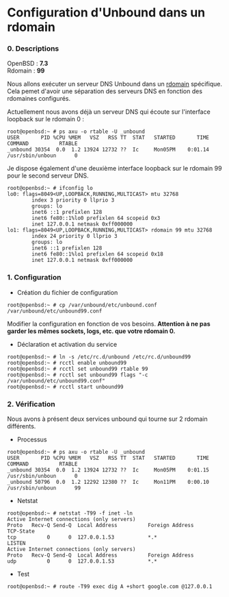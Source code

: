 # Configuration d'Unbound dans un rdomain

### 0. Descriptions

OpenBSD : **7.3**  
Rdomain : **99**  

Nous allons exécuter un serveur DNS Unbound dans un [rdomain](https://man.openbsd.org/rdomain.4) spécifique.
Cela pemet d'avoir une séparation des serveurs DNS en fonction des rdomaines configurés.

Actuellement nous avons déjà un serveur DNS qui écoute sur l'interface loopback sur le rdomain 0 :
```shell
root@openbsd:~ # ps axu -o rtable -U _unbound
USER       PID %CPU %MEM   VSZ   RSS TT  STAT   STARTED       TIME COMMAND          RTABLE
_unbound 30354  0.0  1.2 13924 12732 ??  Ic     Mon05PM    0:01.14 /usr/sbin/unboun      0
```

Je dispose également d'une deuxième interface loopback sur le rdomain 99 pour le second serveur DNS.

```shell
root@openbsd:~ # ifconfig lo
lo0: flags=8049<UP,LOOPBACK,RUNNING,MULTICAST> mtu 32768
        index 3 priority 0 llprio 3
        groups: lo
        inet6 ::1 prefixlen 128
        inet6 fe80::1%lo0 prefixlen 64 scopeid 0x3
        inet 127.0.0.1 netmask 0xff000000
lo1: flags=8049<UP,LOOPBACK,RUNNING,MULTICAST> rdomain 99 mtu 32768
        index 24 priority 0 llprio 3
        groups: lo
        inet6 ::1 prefixlen 128
        inet6 fe80::1%lo1 prefixlen 64 scopeid 0x18
        inet 127.0.0.1 netmask 0xff000000
```

### 1. Configuration

* Création du fichier de configuration
```shell
root@openbsd:~ # cp /var/unbound/etc/unbound.conf /var/unbound/etc/unbound99.conf
```
Modifier la configuration en fonction de vos besoins.
**Attention à ne pas garder les mêmes sockets, logs, etc. que votre rdomain 0.**

* Déclaration et activation du service 
```shell
root@openbsd:~ # ln -s /etc/rc.d/unbound /etc/rc.d/unbound99
root@openbsd:~ # rcctl enable unbound99
root@openbsd:~ # rcctl set unbound99 rtable 99
root@openbsd:~ # rcctl set unbound99 flags "-c /var/unbound/etc/unbound99.conf"
root@openbsd:~ # rcctl start unbound99
```

### 2. Vérification

Nous avons à présent deux services unbound qui tourne sur 2 rdomain différents.

- Processus
```shell
root@openbsd:~ # ps axu -o rtable -U _unbound
USER       PID %CPU %MEM   VSZ   RSS TT  STAT   STARTED       TIME COMMAND          RTABLE
_unbound 30354  0.0  1.2 13924 12732 ??  Ic     Mon05PM    0:01.15 /usr/sbin/unboun      0
_unbound 50796  0.0  1.2 12292 12380 ??  Ic     Mon11PM    0:00.10 /usr/sbin/unboun      99

```

- Netstat
```shell
root@openbsd:~ # netstat -T99 -f inet -ln
Active Internet connections (only servers)
Proto   Recv-Q Send-Q  Local Address          Foreign Address        TCP-State
tcp          0      0  127.0.0.1.53           *.*                    LISTEN
Active Internet connections (only servers)
Proto   Recv-Q Send-Q  Local Address          Foreign Address
udp          0      0  127.0.0.1.53           *.*
```

- Test
```shell
root@openbsd:~ # route -T99 exec dig A +short google.com @127.0.0.1
```
